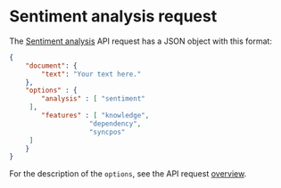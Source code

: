 # Sentiment analysis request

The [Sentiment analysis](../../../guide/sentiment-analysis/index.md) API request has a JSON object with this format:

``` json
{
	"document": {
		"text": "Your text here."
	},
	"options" : {
		"analysis" : [ "sentiment" 
	 ],
		"features" : [ "knowledge",
					"dependency", 
					"syncpos"
	 ]
	}
}
```

For the description of the `options`, see the API request [overview](../index.md).

